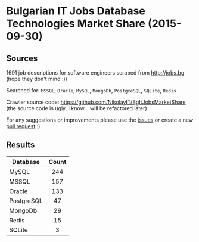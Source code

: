 # Bulgarian IT Jobs Database Technologies Market Share (2015-09-30)

## Sources

1691 job descriptions for software engineers scraped from http://jobs.bg (hope they don't mind :))

Searched for: `MSSQL`, `Oracle`, `MySQL`, `MongoDb`, `PostgreSQL`, `SQLite`, `Redis`

Crawler source code: https://github.com/NikolayIT/BgItJobsMarketShare (the source code is ugly, I know... will be refactored later)

For any suggestions or improvements please use the [issues](https://github.com/NikolayIT/BgItJobsMarketShare/issues) or create a new [pull request](https://github.com/NikolayIT/BgItJobsMarketShare/pulls) :)

## Results
| Database    | Count |
| ----------- |:----:|
| MySQL       | 244   |
| MSSQL       | 157   |
| Oracle      | 133   |
| PostgreSQL  | 47    |
| MongoDb     | 29    |
| Redis       | 15    |
| SQLite      | 3     |
